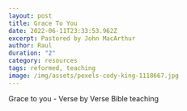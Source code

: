 ```yaml
---
layout: post
title: Grace To You
date: 2022-06-11T23:33:53.962Z
excerpt: Pastored by John MacArthur
author: Raul
duration: "2"
category: resources
tags: reformed, teaching
image: /img/assets/pexels-cody-king-1118667.jpg
---
```



Grace to you - Verse by Verse Bible teaching
